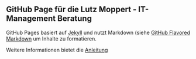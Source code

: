 ## GitHub Page für die Lutz Moppert - IT-Management Beratung

GitHub Pages basiert auf [Jekyll](https://jekyllrb.com/) und nutzt Markdown
(siehe [GitHub Flavored Markdown](https://guides.github.com/features/mastering-markdown/)
um Inhalte zu formatieren.

Weitere Informationen bietet die
[Anleitung](https://help.github.com/categories/github-pages-basics/)
